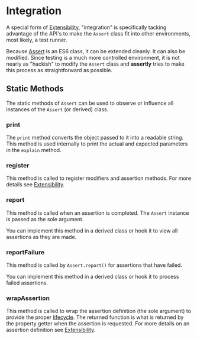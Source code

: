 # Integration

A special form of [Extensibility](./Extensibility.md), "integration" is specifically
tacking advantage of the API's to make the `Assert` class fit into other environments,
most likely, a test runner.

Because [Assert](./Assert.md) is an ES6 class, it can be extended cleanly. It can also
be modified. Since testing is a much more controlled environment, it is not nearly as
"hackish" to modify the `Assert` class and **assertly** tries to make this process as
straightforward as possible.

## Static Methods

The static methods of `Assert` can be used to observe or influence all instances
of the `Assert` (or derived) class.

### print

The `print` method converts the object passed to it into a readable string. This
method is used internally to print the actual and expected parameters in the
`explain` method.

### register

This method is called to register modifiers and assertion methods. For more details
see [Extensibility](./Extensibility.md).

### report

This method is called when an assertion is completed. The `Assert` instance is
passed as the sole argument.

You can implement this method in a derived class or hook it to view all assertions
as they are made.

### reportFailure

This method is called by `Assert.report()` for assertions that have failed.

You can implement this method in a derived class or hook it to process failed
assertions.

### wrapAssertion

This method is called to wrap the assertion definition (the sole argument) to
provide the proper [lifecycle](./Lifecycle.md). The returned function is
what is returned by the property getter when the assertion is requested. For
more details on an assertion definition see [Extensibility](./Extensibility.md).
